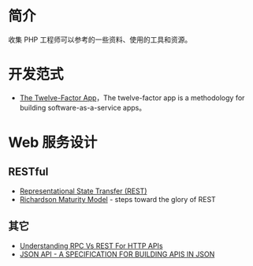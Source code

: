 # 简介
收集 PHP 工程师可以参考的一些资料、使用的工具和资源。

# 开发范式
 - [The Twelve-Factor App](https://12factor.net/)，The twelve-factor app is a methodology for building software-as-a-service apps。

# Web 服务设计
## RESTful
- [Representational State Transfer (REST)](https://www.ics.uci.edu/~fielding/pubs/dissertation/rest_arch_style.htm)
- [Richardson Maturity Model](https://martinfowler.com/articles/richardsonMaturityModel.html) - steps toward the glory of REST

## 其它
- [Understanding RPC Vs REST For HTTP APIs](https://www.smashingmagazine.com/2016/09/understanding-rest-and-rpc-for-http-apis/)
- [JSON API - A SPECIFICATION FOR BUILDING APIS IN JSON](https://jsonapi.org/)
